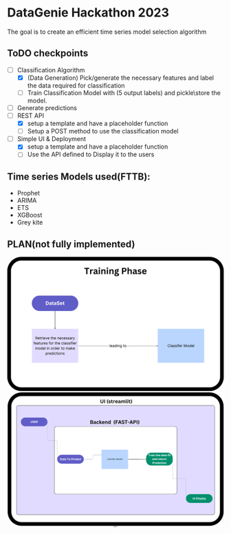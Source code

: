 
# DataGenie Hackathon 2023

The goal is to create an efficient time series model selection algorithm

## ToDO checkpoints

- [ ] Classification Algorithm
    - [X] (Data Generation) Pick/generate the necessary features and label the data required for classification
    - [ ] Train Classification Model with (5 output labels) and pickle\store the model.
- [ ] Generate predictions  
- [ ] REST API
    - [X] setup a template and have a placeholder function 
    - [ ] Setup a POST method to use the classification model 
- [ ] Simple UI & Deployment
    - [X] setup a template and have a placeholder function 
    - [ ] Use the API defined to Display it to the users

## Time series Models used(FTTB):

- Prophet
- ARIMA
- ETS
- XGBoost
- Grey kite

## PLAN(not fully implemented)

![plot](Photos/simplified-overview.png)
![plot](Photos/overall.png)
